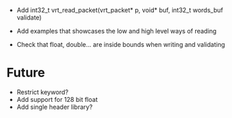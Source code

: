 * Add int32_t vrt_read_packet(vrt_packet* p, void* buf, int32_t words_buf validate)
* Add examples that showcases the low and high level ways of reading

* Check that float, double... are inside bounds when writing and validating

# Future
* Restrict keyword?
* Add support for 128 bit float
* Add single header library?
